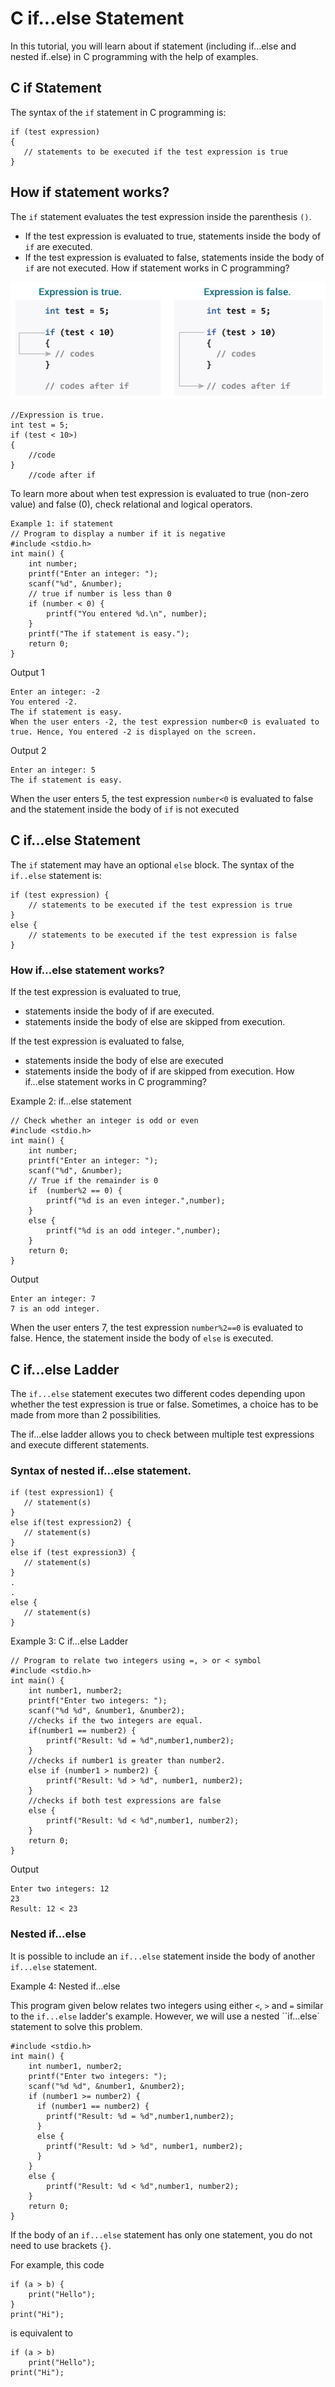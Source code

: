 # C if...else Statement

In this tutorial, you will learn about if statement (including if...else and nested if..else) in C programming with the help of examples.

## C if Statement

The syntax of the `if` statement in C programming is:

```
if (test expression) 
{
   // statements to be executed if the test expression is true
}
```

## How if statement works?

The `if` statement evaluates the test expression inside the parenthesis `()`.

* If the test expression is evaluated to true, statements inside the body of `if` are executed.
* If the test expression is evaluated to false, statements inside the body of `if` are not executed.
How if statement works in C programming?

![How if statement works in C programming?](/images/working-c-if-statement.jpg)

```
//Expression is true.
int test = 5;
if (test < 10>)
{
    //code
}
    //code after if
```

To learn more about when test expression is evaluated to true (non-zero value) and false (0), check relational and logical operators.

```
Example 1: if statement
// Program to display a number if it is negative
#include <stdio.h>
int main() {
    int number;
    printf("Enter an integer: ");
    scanf("%d", &number);
    // true if number is less than 0
    if (number < 0) {
        printf("You entered %d.\n", number);
    }
    printf("The if statement is easy.");
    return 0;
}
```
Output 1
```
Enter an integer: -2
You entered -2.
The if statement is easy.
When the user enters -2, the test expression number<0 is evaluated to true. Hence, You entered -2 is displayed on the screen.
```
Output 2
```
Enter an integer: 5
The if statement is easy.
```

When the user enters 5, the test expression `number<0` is evaluated to false and the statement inside the body of `if` is not executed

## C if...else Statement

The `if` statement may have an optional `else` block. The syntax of the `if..else` statement is:

```
if (test expression) {
    // statements to be executed if the test expression is true
}
else {
    // statements to be executed if the test expression is false
}
```

### How if...else statement works?

If the test expression is evaluated to true,

* statements inside the body of if are executed.
* statements inside the body of else are skipped from execution.

If the test expression is evaluated to false,

* statements inside the body of else are executed
* statements inside the body of if are skipped from execution.
How if...else statement works in C programming?

Example 2: if...else statement
```
// Check whether an integer is odd or even
#include <stdio.h>
int main() {
    int number;
    printf("Enter an integer: ");
    scanf("%d", &number);
    // True if the remainder is 0
    if  (number%2 == 0) {
        printf("%d is an even integer.",number);
    }
    else {
        printf("%d is an odd integer.",number);
    }
    return 0;
}
```
Output
```
Enter an integer: 7
7 is an odd integer.
```

When the user enters 7, the test expression `number%2==0` is evaluated to false. Hence, the statement inside the body of `else` is executed.

## C if...else Ladder

The `if...else` statement executes two different codes depending upon whether the test expression is true or false. Sometimes, a choice has to be made from more than 2 possibilities.

The if...else ladder allows you to check between multiple test expressions and execute different statements.

### Syntax of nested if...else statement.

```
if (test expression1) {
   // statement(s)
}
else if(test expression2) {
   // statement(s)
}
else if (test expression3) {
   // statement(s)
}
.
.
else {
   // statement(s)
}
```

Example 3: C if...else Ladder
```
// Program to relate two integers using =, > or < symbol
#include <stdio.h>
int main() {
    int number1, number2;
    printf("Enter two integers: ");
    scanf("%d %d", &number1, &number2);
    //checks if the two integers are equal.
    if(number1 == number2) {
        printf("Result: %d = %d",number1,number2);
    }
    //checks if number1 is greater than number2.
    else if (number1 > number2) {
        printf("Result: %d > %d", number1, number2);
    }
    //checks if both test expressions are false
    else {
        printf("Result: %d < %d",number1, number2);
    }
    return 0;
}
```
Output
```
Enter two integers: 12
23
Result: 12 < 23
```

### Nested if...else

It is possible to include an `if...else` statement inside the body of another `if...else` statement.

Example 4: Nested if...else

This program given below relates two integers using either `<`, `>` and `=` similar to the `if...else` ladder's example. However, we will use a nested ``if...else` statement to solve this problem.
```
#include <stdio.h>
int main() {
    int number1, number2;
    printf("Enter two integers: ");
    scanf("%d %d", &number1, &number2);
    if (number1 >= number2) {
      if (number1 == number2) {
        printf("Result: %d = %d",number1,number2);
      }
      else {
        printf("Result: %d > %d", number1, number2);
      }
    }
    else {
        printf("Result: %d < %d",number1, number2);
    }
    return 0;
}
```
If the body of an `if...else` statement has only one statement, you do not need to use brackets `{}`.

For example, this code

```
if (a > b) {
    print("Hello");
}
print("Hi");
```
is equivalent to
```
if (a > b)
    print("Hello");
print("Hi");
```